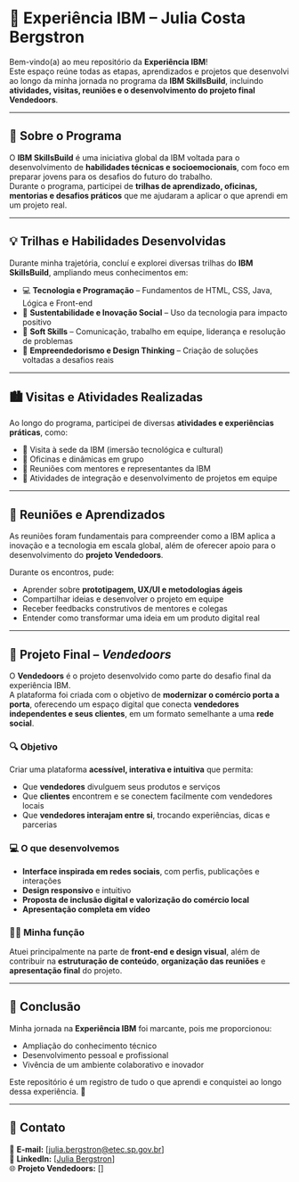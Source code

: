 # 🌟 Experiência IBM – Julia Costa Bergstron

Bem-vindo(a) ao meu repositório da **Experiência IBM**!  
Este espaço reúne todas as etapas, aprendizados e projetos que desenvolvi ao longo da minha jornada no programa da **IBM SkillsBuild**, incluindo **atividades, visitas, reuniões e o desenvolvimento do projeto final Vendedoors**.

---

## 🧭 Sobre o Programa

O **IBM SkillsBuild** é uma iniciativa global da IBM voltada para o desenvolvimento de **habilidades técnicas e socioemocionais**, com foco em preparar jovens para os desafios do futuro do trabalho.  
Durante o programa, participei de **trilhas de aprendizado, oficinas, mentorias e desafios práticos** que me ajudaram a aplicar o que aprendi em um projeto real.

---

## 💡 Trilhas e Habilidades Desenvolvidas

Durante minha trajetória, concluí e explorei diversas trilhas do **IBM SkillsBuild**, ampliando meus conhecimentos em:

- 💻 **Tecnologia e Programação** – Fundamentos de HTML, CSS, Java, Lógica e Front-end  
- 🌱 **Sustentabilidade e Inovação Social** – Uso da tecnologia para impacto positivo  
- 🤝 **Soft Skills** – Comunicação, trabalho em equipe, liderança e resolução de problemas  
- 💼 **Empreendedorismo e Design Thinking** – Criação de soluções voltadas a desafios reais  

---

## 🏙️ Visitas e Atividades Realizadas

Ao longo do programa, participei de diversas **atividades e experiências práticas**, como:

- 🔹 Visita à sede da IBM (imersão tecnológica e cultural)  
- 🔹 Oficinas e dinâmicas em grupo  
- 🔹 Reuniões com mentores e representantes da IBM  
- 🔹 Atividades de integração e desenvolvimento de projetos em equipe  

---

## 🧠 Reuniões e Aprendizados

As reuniões foram fundamentais para compreender como a IBM aplica a inovação e a tecnologia em escala global, além de oferecer apoio para o desenvolvimento do **projeto Vendedoors**.  

Durante os encontros, pude:
- Aprender sobre **prototipagem, UX/UI e metodologias ágeis**  
- Compartilhar ideias e desenvolver o projeto em equipe  
- Receber feedbacks construtivos de mentores e colegas  
- Entender como transformar uma ideia em um produto digital real  

---

## 🚀 Projeto Final – *Vendedoors*

O **Vendedoors** é o projeto desenvolvido como parte do desafio final da experiência IBM.  
A plataforma foi criada com o objetivo de **modernizar o comércio porta a porta**, oferecendo um espaço digital que conecta **vendedores independentes e seus clientes**, em um formato semelhante a uma **rede social**.

### 🔍 Objetivo
Criar uma plataforma **acessível, interativa e intuitiva** que permita:
- Que **vendedores** divulguem seus produtos e serviços  
- Que **clientes** encontrem e se conectem facilmente com vendedores locais  
- Que **vendedores interajam entre si**, trocando experiências, dicas e parcerias  

### 💻 O que desenvolvemos
- **Interface inspirada em redes sociais**, com perfis, publicações e interações  
- **Design responsivo** e intuitivo  
- **Proposta de inclusão digital e valorização do comércio local**  
- **Apresentação completa em vídeo**

### 👩‍💻 Minha função
Atuei principalmente na parte de **front-end e design visual**, além de contribuir na **estruturação de conteúdo**, **organização das reuniões** e **apresentação final** do projeto.

---

## 🧾 Conclusão

Minha jornada na **Experiência IBM** foi marcante, pois me proporcionou:
- Ampliação do conhecimento técnico  
- Desenvolvimento pessoal e profissional  
- Vivência de um ambiente colaborativo e inovador  

Este repositório é um registro de tudo o que aprendi e conquistei ao longo dessa experiência. 💙

---

## 📎 Contato

📧 **E-mail:** [julia.bergstron@etec.sp.gov.br]  
💼 **LinkedIn:** [[Julia Bergstron](https://www.linkedin.com/in/julia-bergstron-917400395?utm_source=share&utm_campaign=share_via&utm_content=profile&utm_medium=android_app)]  
🌐 **Projeto Vendedoors:** []
